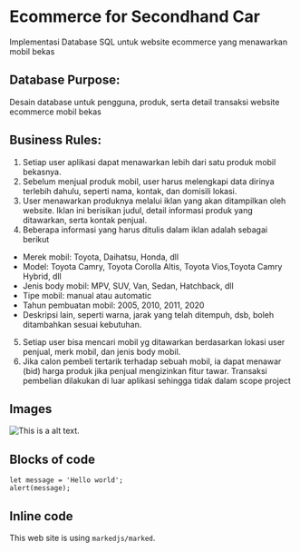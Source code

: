 # Ecommerce for Secondhand Car
Implementasi Database SQL untuk website ecommerce yang menawarkan mobil bekas

## Database Purpose:
Desain database untuk pengguna, produk, serta detail transaksi website ecommerce mobil bekas

## Business Rules:
1. Setiap user aplikasi dapat menawarkan lebih dari satu produk mobil bekasnya.
2. Sebelum menjual produk mobil, user harus melengkapi data dirinya terlebih dahulu, seperti nama, kontak, dan domisili lokasi.
3. User menawarkan produknya melalui iklan yang akan ditampilkan oleh website.
Iklan ini berisikan judul, detail informasi produk yang ditawarkan, serta kontak penjual.
4. Beberapa informasi yang harus ditulis dalam iklan adalah sebagai berikut
  * Merek mobil: Toyota, Daihatsu, Honda, dll
  * Model: Toyota Camry, Toyota Corolla Altis, Toyota Vios,Toyota Camry Hybrid, dll
  * Jenis body mobil: MPV, SUV, Van, Sedan, Hatchback, dll
  * Tipe mobil: manual atau automatic
  * Tahun pembuatan mobil: 2005, 2010, 2011, 2020 
  * Deskripsi lain, seperti warna, jarak yang telah ditempuh, dsb,  boleh ditambahkan sesuai kebutuhan.
5. Setiap user bisa mencari mobil yg ditawarkan berdasarkan lokasi user penjual, merk mobil, dan jenis body mobil.
6. Jika calon pembeli tertarik terhadap sebuah mobil, ia dapat menawar (bid) harga produk jika penjual mengizinkan fitur tawar. 
Transaksi pembelian dilakukan di luar aplikasi sehingga tidak dalam scope project


## Images

![This is a alt text.](/image/sample.png "This is a sample image.")

## Blocks of code

```
let message = 'Hello world';
alert(message);
```

## Inline code

This web site is using `markedjs/marked`.
